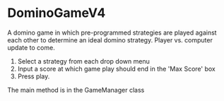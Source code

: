 # DominoGameV4

A domino game in which pre-programmed strategies are played against each other to determine an ideal domino strategy. 
Player vs. computer update to come. 

1. Select a strategy from each drop down menu
2. Input a score at which game play should end in the 'Max Score' box
3. Press play.

The main method is in the GameManager class
